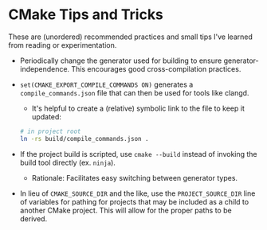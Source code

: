 # CMake Tips and Tricks

These are (unordered) recommended practices and small tips I've learned from reading or experimentation.

- Periodically change the generator used for building to ensure generator-independence. This encourages good cross-compilation practices.

- `set(CMAKE_EXPORT_COMPILE_COMMANDS ON)` generates a `compile_commands.json` file that can then be used for tools like clangd.
    - It's helpful to create a (relative) symbolic link to the file to keep it updated: 

    ```bash
    # in project root
    ln -rs build/compile_commands.json .
    ```

- If the project build is scripted, use `cmake --build` instead of invoking the build tool directly (ex. `ninja`). 
    - Rationale: Facilitates easy switching between generator types.

- In lieu of `CMAKE_SOURCE_DIR` and the like, use the `PROJECT_SOURCE_DIR` line of variables for pathing for projects that may be included as a child to another CMake project. This will allow for the proper paths to be derived.
